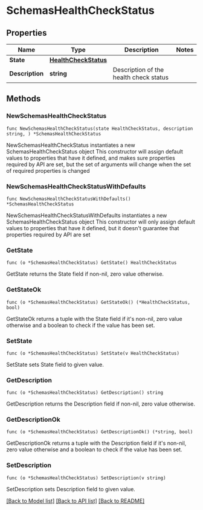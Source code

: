 # SchemasHealthCheckStatus

## Properties

Name | Type | Description | Notes
------------ | ------------- | ------------- | -------------
**State** | [**HealthCheckStatus**](HealthCheckStatus.md) |  | 
**Description** | **string** | Description of the health check status | 

## Methods

### NewSchemasHealthCheckStatus

`func NewSchemasHealthCheckStatus(state HealthCheckStatus, description string, ) *SchemasHealthCheckStatus`

NewSchemasHealthCheckStatus instantiates a new SchemasHealthCheckStatus object
This constructor will assign default values to properties that have it defined,
and makes sure properties required by API are set, but the set of arguments
will change when the set of required properties is changed

### NewSchemasHealthCheckStatusWithDefaults

`func NewSchemasHealthCheckStatusWithDefaults() *SchemasHealthCheckStatus`

NewSchemasHealthCheckStatusWithDefaults instantiates a new SchemasHealthCheckStatus object
This constructor will only assign default values to properties that have it defined,
but it doesn't guarantee that properties required by API are set

### GetState

`func (o *SchemasHealthCheckStatus) GetState() HealthCheckStatus`

GetState returns the State field if non-nil, zero value otherwise.

### GetStateOk

`func (o *SchemasHealthCheckStatus) GetStateOk() (*HealthCheckStatus, bool)`

GetStateOk returns a tuple with the State field if it's non-nil, zero value otherwise
and a boolean to check if the value has been set.

### SetState

`func (o *SchemasHealthCheckStatus) SetState(v HealthCheckStatus)`

SetState sets State field to given value.


### GetDescription

`func (o *SchemasHealthCheckStatus) GetDescription() string`

GetDescription returns the Description field if non-nil, zero value otherwise.

### GetDescriptionOk

`func (o *SchemasHealthCheckStatus) GetDescriptionOk() (*string, bool)`

GetDescriptionOk returns a tuple with the Description field if it's non-nil, zero value otherwise
and a boolean to check if the value has been set.

### SetDescription

`func (o *SchemasHealthCheckStatus) SetDescription(v string)`

SetDescription sets Description field to given value.



[[Back to Model list]](../README.md#documentation-for-models) [[Back to API list]](../README.md#documentation-for-api-endpoints) [[Back to README]](../README.md)


